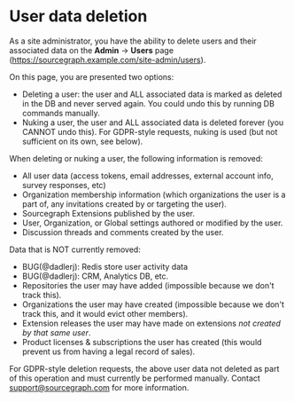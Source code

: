# User data deletion

As a site administrator, you have the ability to delete users and their associated data on the **Admin** -> **Users** page (https://sourcegraph.example.com/site-admin/users).

On this page, you are presented two options:

- Deleting a user: the user and ALL associated data is marked as deleted in the DB and never served again. You could undo this by running DB commands manually.
- Nuking a user, the user and ALL associated data is deleted forever (you CANNOT undo this). For GDPR-style requests, nuking is used (but not sufficient on its own, see below).

When deleting or nuking a user, the following information is removed:

- All user data (access tokens, email addresses, external account info, survey responses, etc)
- Organization membership information (which organizations the user is a part of, any invitations created by or targeting the user).
- Sourcegraph Extensions published by the user.
- User, Organization, or Global settings authored or modified by the user.
- Discussion threads and comments created by the user.

Data that is NOT currently removed:

- BUG(@dadlerj): Redis store user activity data
- BUG(@dadlerj): CRM, Analytics DB, etc.
- Repositories the user may have added (impossible because we don't track this).
- Organizations the user may have created (impossible because we don't track this, and it would evict other members).
- Extension releases the user may have made on extensions _not created by that same user_.
- Product licenses & subscriptions the user has created (this would prevent us from having a legal record of sales).

For GDPR-style deletion requests, the above user data not deleted as part of this operation and must currently be performed manually. Contact support@sourcegraph.com for more information.
